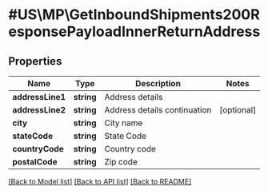 # #US\MP\GetInboundShipments200ResponsePayloadInnerReturnAddress

## Properties

Name | Type | Description | Notes
------------ | ------------- | ------------- | -------------
**addressLine1** | **string** | Address details |
**addressLine2** | **string** | Address details continuation | [optional]
**city** | **string** | City name |
**stateCode** | **string** | State Code |
**countryCode** | **string** | Country code |
**postalCode** | **string** | Zip code |


[[Back to Model list]](../) [[Back to API list]](../../Api/US/MP) [[Back to README]](../../README.md)
